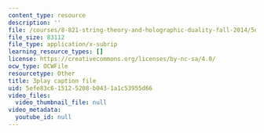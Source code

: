 ```yaml
---
content_type: resource
description: ''
file: /courses/8-821-string-theory-and-holographic-duality-fall-2014/5efe83c615125208b0431a1c53955d66_nW4vp_upvmE.vtt
file_size: 83112
file_type: application/x-subrip
learning_resource_types: []
license: https://creativecommons.org/licenses/by-nc-sa/4.0/
ocw_type: OCWFile
resourcetype: Other
title: 3play caption file
uid: 5efe83c6-1512-5208-b043-1a1c53955d66
video_files:
  video_thumbnail_file: null
video_metadata:
  youtube_id: null
---
```

